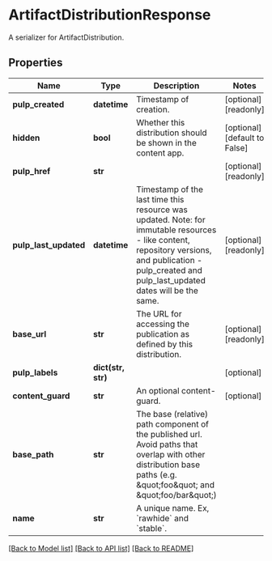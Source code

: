 # ArtifactDistributionResponse

A serializer for ArtifactDistribution.
## Properties
Name | Type | Description | Notes
------------ | ------------- | ------------- | -------------
**pulp_created** | **datetime** | Timestamp of creation. | [optional] [readonly] 
**hidden** | **bool** | Whether this distribution should be shown in the content app. | [optional] [default to False]
**pulp_href** | **str** |  | [optional] [readonly] 
**pulp_last_updated** | **datetime** | Timestamp of the last time this resource was updated. Note: for immutable resources - like content, repository versions, and publication - pulp_created and pulp_last_updated dates will be the same. | [optional] [readonly] 
**base_url** | **str** | The URL for accessing the publication as defined by this distribution. | [optional] [readonly] 
**pulp_labels** | **dict(str, str)** |  | [optional] 
**content_guard** | **str** | An optional content-guard. | [optional] 
**base_path** | **str** | The base (relative) path component of the published url. Avoid paths that                     overlap with other distribution base paths (e.g. \&quot;foo\&quot; and \&quot;foo/bar\&quot;) | 
**name** | **str** | A unique name. Ex, &#x60;rawhide&#x60; and &#x60;stable&#x60;. | 

[[Back to Model list]](../README.md#documentation-for-models) [[Back to API list]](../README.md#documentation-for-api-endpoints) [[Back to README]](../README.md)


